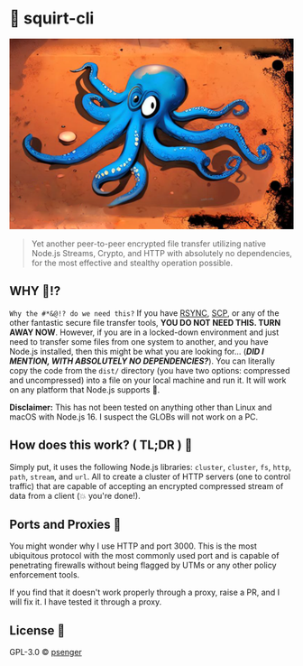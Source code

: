 # 🐙 squirt-cli

![Squirt](.github/squirt-image.png "Squirt")

> Yet another peer-to-peer encrypted file transfer utilizing native Node.js Streams, Crypto, and HTTP with absolutely no dependencies, for the most effective and stealthy operation possible.

<!--START_SECTION:toc-->
<!--END_SECTION:toc-->

## WHY 🤬!?

`Why the #*&@!? do we need this?` If you have [RSYNC](https://linux.die.net/man/1/rsync), [SCP](https://www.man7.org/linux/man-pages/man1/scp.1.html),
or any of the other fantastic secure file transfer tools, **YOU DO NOT NEED THIS. TURN AWAY NOW**. However, if you are in a
locked-down environment and just need to transfer some files from one system to another, and you have Node.js installed,
then this might be what you are looking for... (**_DID I MENTION, WITH ABSOLUTELY NO DEPENDENCIES?_**). You can literally copy
the code from the `dist/` directory (you have two options: compressed and uncompressed) into a file on your local machine
and run it. It will work on any platform that Node.js supports 🎉.

**Disclaimer:** This has not been tested on anything other than Linux and macOS with Node.js 16. I suspect the GLOBs
will not work on a PC.

## How does this work? ( TL;DR ) 🧐

Simply put, it uses the following Node.js libraries: `cluster`, `cluster`, `fs`, `http`, `path`, `stream`, and `url`.
All to create a cluster of HTTP servers (one to control traffic) that are capable of accepting an encrypted compressed
stream of data from a client (💥 you're done!).

## Ports and Proxies 🚧

You might wonder why I use HTTP and port 3000. This is the most ubiquitous protocol with the most commonly used port and
is capable of penetrating firewalls without being flagged by UTMs or any other policy enforcement tools.

If you find that it doesn't work properly through a proxy, raise a PR, and I will fix it. I have tested it through a
proxy.

<!--START_SECTION:file:../INSTALL.md-->
<!--END_SECTION:file:../INSTALL.md-->

<!--START_SECTION:file:../TUTORIAL.md-->
<!--END_SECTION:file:../TUTORIAL.md-->

<!--START_SECTION:file:../DESIGN.md-->
<!--END_SECTION:file:../DESIGN.md-->

<!--START_SECTION:file:../CONTRIBUTING.md-->
<!--END_SECTION:file:../CONTRIBUTING.md-->

## License 🥸

<!--START_SECTION:file:../LICENSE-->
<!--END_SECTION:file:../LICENSE-->

GPL-3.0 © [psenger](https://github.com/psenger)
